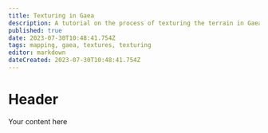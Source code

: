 ```yaml
---
title: Texturing in Gaea
description: A tutorial on the process of texturing the terrain in Gaea
published: true
date: 2023-07-30T10:48:41.754Z
tags: mapping, gaea, textures, texturing
editor: markdown
dateCreated: 2023-07-30T10:48:41.754Z
---
```


# Header
Your content here